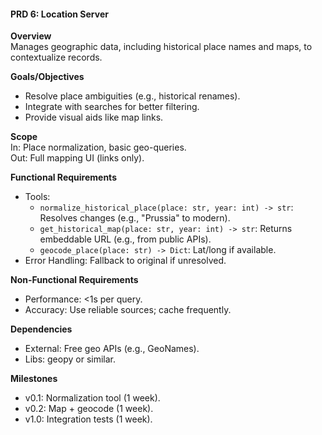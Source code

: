 #### PRD 6: Location Server

**Overview**  
Manages geographic data, including historical place names and maps, to contextualize records.

**Goals/Objectives**

- Resolve place ambiguities (e.g., historical renames).
- Integrate with searches for better filtering.
- Provide visual aids like map links.

**Scope**  
In: Place normalization, basic geo-queries.  
Out: Full mapping UI (links only).

**Functional Requirements**

- Tools:
  - `normalize_historical_place(place: str, year: int) -> str`: Resolves changes (e.g., "Prussia" to modern).
  - `get_historical_map(place: str, year: int) -> str`: Returns embeddable URL (e.g., from public APIs).
  - `geocode_place(place: str) -> Dict`: Lat/long if available.
- Error Handling: Fallback to original if unresolved.

**Non-Functional Requirements**

- Performance: <1s per query.
- Accuracy: Use reliable sources; cache frequently.

**Dependencies**

- External: Free geo APIs (e.g., GeoNames).
- Libs: geopy or similar.

**Milestones**

- v0.1: Normalization tool (1 week).
- v0.2: Map + geocode (1 week).
- v1.0: Integration tests (1 week).
